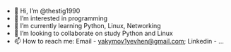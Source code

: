 - 👋 Hi, I’m @thestig1990
- 👀 I’m interested in programming
- 🌱 I’m currently learning Python, Linux, Networking
- 💞️ I’m looking to collaborate on study Python and Linux
- 📫 How to reach me: Email - yakymov1yevhen@gmail.com; 
                      Linkedin - ...

<!---
thestig1990/thestig1990 is a ✨ special ✨ repository because its `README.md` (this file) appears on your GitHub profile.
You can click the Preview link to take a look at your changes.
--->
